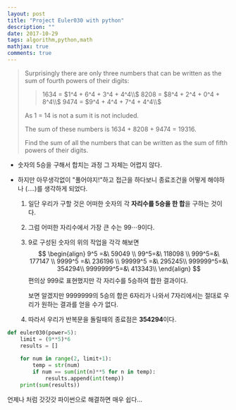 ```yaml
---
layout: post
title: "Project Euler030 with python"
description: ""
date: 2017-10-29
tags: algorithm,python,math
mathjax: true
comments: true
---
```


> Surprisingly there are only three numbers that can be written as the sum of fourth powers of their digits:
>
> > 1634 = $1^4 + 6^4 + 3^4 + 4^4\\$
> > 8208 = $8^4 + 2^4 + 0^4 + 8^4\\$
> > 9474 = $9^4 + 4^4 + 7^4 + 4^4\\$
>
> As 1 = 14 is not a sum it is not included.
>
> The sum of these numbers is 1634 + 8208 + 9474 = 19316.
>
> Find the sum of all the numbers that can be written as the sum of fifth powers of their digits.



- 숫자의 5승을 구해서 합치는 과정 그 자체는 어렵지 않다.

- 하지만 아무생각없이 "풀어야지!"하고 접근을 하다보니 종료조건을 어떻게 해야하나 (....)를 생각하게 되었다.

  1. 일단 우리가 구할 것은 어떠한 숫자의 각 **자리수를 5승을 한 합**을 구하는 것이다.

  2. 그럼 어떠한 자리수에서 가장 큰 수는 $99\cdots9$이다.

  3. 9로 구성된 숫자의 위의 작업을 각각 해보면
     $$
     \begin{align}
     9^5 =&\ 59049 \\
     99^5=&\ 118098 \\
     999^5=&\ 177147  \\
     9999^5 =&\ 236196 \\
     99999^5 =&\ 295245\\
     999999^5=&\ 354294\\
     9999999^5=&\ 413343\\ 
     \end{align}
     $$
     편의상 999로 표현했지만 각 자리수를 5승하여 합한 결과이다.

     보면 알겠지만 9999999의 5승의 합은 6자리가 나와서 7자리에서는 절대로 우리가 원하는 결과를 얻을 수가 없다.

  4. 따라서 우리가 반복문을 돌릴때의 종료점은 **354294**이다.

```python
def euler030(power=5):
    limit = (9**5)*6
    results = []
    
    for num in range(2, limit+1):
        temp = str(num)
        if num == sum(int(n)**5 for n in temp):
            results.append(int(temp))
    print(sum(results))
```

언제나 처럼 갓갓갓 파이썬으로 해결하면 매우 쉽다...

























